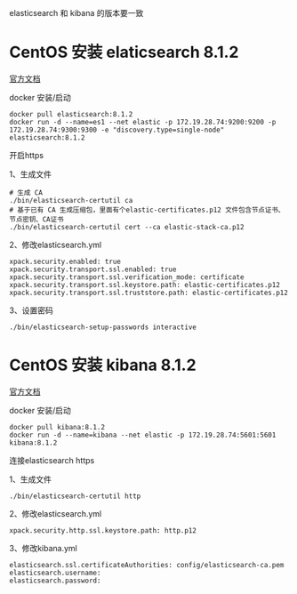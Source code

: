 elasticsearch 和 kibana 的版本要一致
# CentOS 安装 elaticsearch 8.1.2 
[官方文档](https://www.elastic.co/guide/en/elasticsearch/reference/8.1/rpm.html#rpm-repo)  

docker 安装/启动
```
docker pull elasticsearch:8.1.2
docker run -d --name=es1 --net elastic -p 172.19.28.74:9200:9200 -p 172.19.28.74:9300:9300 -e "discovery.type=single-node" elasticsearch:8.1.2
```

开启https  

1、生成文件  
```
# 生成 CA
./bin/elasticsearch-certutil ca
# 基于已有 CA 生成压缩包，里面有个elastic-certificates.p12 文件包含节点证书、节点密钥、CA证书
./bin/elasticsearch-certutil cert --ca elastic-stack-ca.p12
```

2、修改elasticsearch.yml
```
xpack.security.enabled: true
xpack.security.transport.ssl.enabled: true
xpack.security.transport.ssl.verification_mode: certificate
xpack.security.transport.ssl.keystore.path: elastic-certificates.p12
xpack.security.transport.ssl.truststore.path: elastic-certificates.p12
```

3、设置密码
```
./bin/elasticsearch-setup-passwords interactive
```
# CentOS 安装 kibana 8.1.2  
[官方文档](https://www.elastic.co/guide/en/kibana/8.1/rpm.html)  
 
docker 安装/启动
```
docker pull kibana:8.1.2
docker run -d --name=kibana --net elastic -p 172.19.28.74:5601:5601 kibana:8.1.2
```

连接elasticsearch https  

1、生成文件
```
./bin/elasticsearch-certutil http
```

2、修改elasticsearch.yml
```
xpack.security.http.ssl.keystore.path: http.p12
```

3、修改kibana.yml
```
elasticsearch.ssl.certificateAuthorities: config/elasticsearch-ca.pem
elasticsearch.username: 
elasticsearch.password: 
```
